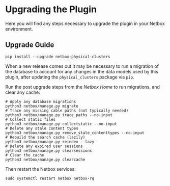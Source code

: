 # Upgrading the Plugin

Here you will find any steps necessary to upgrade the plugin in your Netbox environment.

## Upgrade Guide

```shell
pip install --upgrade netbox-physical-clusters
```

When a new release comes out it may be necessary to run a migration of the database to account for any changes in the data models used by this plugin,  after updating the `physical_clusters` package via `pip`.

Run the post upgrade steps from the _Netbox Home_ to run migrations, and clear any cache:

```shell
# Apply any database migrations
python3 netbox/manage.py migrate
# Trace any missing cable paths (not typically needed)
python3 netbox/manage.py trace_paths --no-input
# Collect static files
python3 netbox/manage.py collectstatic --no-input
# Delete any stale content types
python3 netbox/manage.py remove_stale_contenttypes --no-input
# Rebuild the search cache (lazily)
python3 netbox/manage.py reindex --lazy
# Delete any expired user sessions
python3 netbox/manage.py clearsessions
# Clear the cache
python3 netbox/manage.py clearcache
```

Then restart the Netbox services:

```shell
sudo systemctl restart netbox netbox-rq
```

